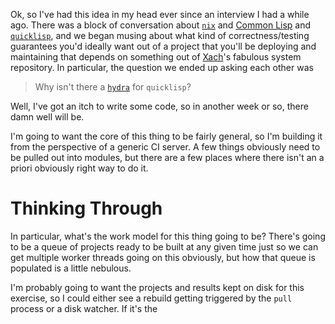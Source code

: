 Ok, so I've had this idea in my head ever since an interview I had a while ago. There was a block of conversation about [`nix`](TODO) and [Common Lisp](TODO) and [`quicklisp`](TODO), and we began musing about what kind of correctness/testing guarantees you'd ideally want out of a project that you'll be deploying and maintaining that depends on something out of [Xach](TODO)'s fabulous system repository. In particular, the question we ended up asking each other was

> Why isn't there a [`hydra`](TODO) for `quicklisp`?

Well, I've got an itch to write some code, so in another week or so, there damn well will be.

I'm going to want the core of this thing to be fairly general, so I'm building it from the perspective of a generic CI server. A few things obviously need to be pulled out into modules, but there are a few places where there isn't an a priori obviously right way to do it.

# Thinking Through

In particular, what's the work model for this thing going to be? There's going to be a queue of projects ready to be built at any given time just so we can get multiple worker threads going on this obviously, but how that queue is populated is a little nebulous.

I'm probably going to want the projects and results kept on disk for this exercise, so I could either see a rebuild getting triggered by the `pull` process or a disk watcher. If it's the
